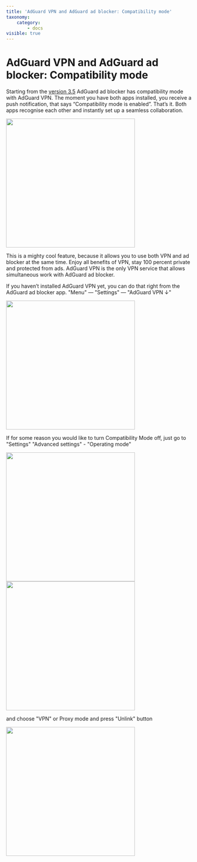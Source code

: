 ```yaml
---
title: 'AdGuard VPN and AdGuard ad blocker: Compatibility mode'
taxonomy:
    category:
        - docs
visible: true
---
```


# AdGuard VPN and AdGuard ad blocker: Compatibility mode
Starting from the [version 3.5](https://adguard.com/en/blog/adguard-3-5-for-android.html) AdGuard ad blocker has compatibility mode with AdGuard VPN. The moment you have both apps installed, you receive a push notification, that says “Compatibility mode is enabled”. That’s it. Both apps recognise each other and instantly set up a seamless collaboration. 

<img src="https://cdn.adguard.com/public/Adguard/kb/VPN/android_compatibility_mode.png" width="350" />

This is a mighty cool feature, because it allows you to use both VPN and ad blocker at the same time. Enjoy all benefits of VPN, stay 100 percent private and protected from ads. AdGuard VPN is the only VPN service that allows simultaneous work with AdGuard ad blocker. 

If you haven’t installed AdGuard VPN yet, you can do that right from the AdGuard ad blocker app. "Menu" — "Settings" — "AdGuard VPN ↓"

<img src="https://cdn.adguard.com/public/Adguard/kb/VPN/android_compatibility_download_vpn.png" width="350" />

If for some reason you would like to turn Compatibility Mode off, just go to "Settings" "Advanced settings" - "Operating mode" 

<img src="https://cdn.adguard.com/public/Adguard/kb/VPN/android_compatibility_operating_mode.png" width="350" />

<img src="https://cdn.adguard.com/public/Adguard/kb/VPN/android_compatibility_disable.png" width="350" />

and choose "VPN" or Proxy mode and press "Unlink" button

<img src="https://cdn.adguard.com/public/Adguard/kb/VPN/android_compatibility_unlink.png" width="350" />
